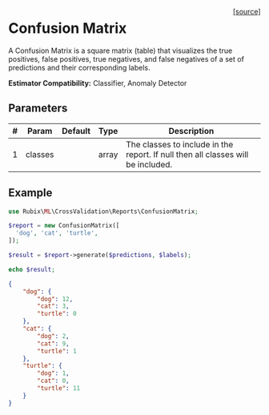 <span style="float:right;"><a href="https://github.com/RubixML/ML/blob/master/src/CrossValidation/Reports/ConfusionMatrix.php">[source]</a></span>

# Confusion Matrix
A Confusion Matrix is a square matrix (table) that visualizes the true positives, false positives, true negatives, and false negatives of a set of predictions and their corresponding labels.

**Estimator Compatibility:** Classifier, Anomaly Detector

## Parameters
| # | Param | Default | Type | Description |
|---|---|---|---|---|
| 1 | classes| | array | The classes to include in the report. If null then all classes will be included. |

## Example
```php
use Rubix\ML\CrossValidation\Reports\ConfusionMatrix;

$report = new ConfusionMatrix([
  'dog', 'cat', 'turtle',
]);

$result = $report->generate($predictions, $labels);

echo $result;
```

```json
{
    "dog": {
        "dog": 12,
        "cat": 3,
        "turtle": 0
    },
    "cat": {
        "dog": 2,
        "cat": 9,
        "turtle": 1
    },
    "turtle": {
        "dog": 1,
        "cat": 0,
        "turtle": 11
    }
}
```